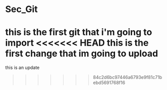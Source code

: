 # Sec_Git
this is the first git that i'm going to import
<<<<<<< HEAD
this is the first change that im going to upload
=======
this is an update
>>>>>>> 84c2d6bc97446a6793e9f81c71bebd5691768f16
